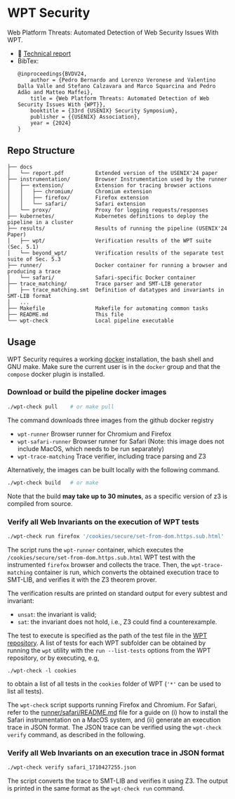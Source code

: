 # WPT Security

Web Platform Threats: Automated Detection of Web Security Issues With WPT.

- 📕 [Technical report](./docs/report.pdf)
- BibTex:
  ```
  @inproceedings{BVDV24,
      author = {Pedro Bernardo and Lorenzo Veronese and Valentino Dalla Valle and Stefano Calzavara and Marco Squarcina and Pedro Adão and Matteo Maffei},
      title = {Web Platform Threats: Automated Detection of Web Security Issues With {WPT}},
      booktitle = {33rd {USENIX} Security Symposium},
      publisher = {{USENIX} Association},
      year = {2024}
  }
  ```

## Repo Structure

```
├── docs
│   └── report.pdf          Extended version of the USENIX'24 paper
├── instrumentation/        Browser Instrumentation used by the runner
│   ├── extension/          Extension for tracing browser actions
│   │   ├── chromium/       Chromium extension
│   │   ├── firefox/        Firefox extension
│   │   └── safari/         Safari extension
│   └── proxy/              Proxy for logging requests/responses
├── kubernetes/             Kubernetes definitions to deploy the pipeline in a cluster
├── results/                Results of running the pipeline (USENIX'24 Paper)
│   ├── wpt/                Verification results of the WPT suite (Sec. 5.1)
│   └── beyond_wpt/         Verification results of the separate test suite of Sec. 5.3
├── runner/                 Docker container for running a browser and producing a trace
│   └── safari/             Safari-specific Docker container
├── trace_matching/         Trace parser and SMT-LIB generator
│   ├── trace_matching.smt  Definition of datatypes and invariants in SMT-LIB format
│   ...
├── Makefile                Makefile for automating common tasks
├── README.md               This file
└── wpt-check               Local pipeline executable
```

## Usage

WPT Security requires a working [docker](https://docker.io) installation, the bash shell and GNU make. Make sure the current user is in the `docker` group and that the `compose` docker plugin is installed.

### Download or build the pipeline docker images

```sh
./wpt-check pull    # or make pull
```

The command downloads three images from the github docker registry
- `wpt-runner` Browser runner for Chromium and Firefox
- `wpt-safari-runner` Browser runner for Safari (Note: this image does not include MacOS, which needs to be run separately)
- `wpt-trace-matching` Trace verifier, including trace parsing and Z3

Alternatively, the images can be built locally with the following command.

```sh
./wpt-check build   # or make
```

Note that the build **may take up to 30 minutes**, as a specific version of z3 is compiled from source.

### Verify all Web Invariants on the execution of WPT tests

```sh
./wpt-check run firefox '/cookies/secure/set-from-dom.https.sub.html'
```

The script runs the `wpt-runner` container, which executes the `/cookies/secure/set-from-dom.https.sub.html` WPT test with the instrumented `firefox` browser and collects the trace. Then, the `wpt-trace-matching` container is run, which converts the obtained execution trace to SMT-LIB, and verifies it with the Z3 theorem prover.

The verification results are printed on standard output for every subtest and invariant:
- `unsat`: the invariant is valid;
- `sat`: the invariant does not hold, i.e., Z3 could find a counterexample.

The test to execute is specified as the path of the test file in the [WPT repository](https://github.com/SecPriv/wpt/tree/wpt-security). A list of tests for each WPT subfolder can be obtained by running the `wpt` utility with the `run --list-tests` options from the WPT repository, or by executing, e.g,
```
./wpt-check -l cookies
```
to obtain a list of all tests in the `cookies` folder of WPT (`'*'` can be used to list all tests).

The `wpt-check` script supports running Firefox and Chromium. 
For Safari, refer to the [runner/safari/README.md](runner/safari/README.md) file for a guide on (i) how to install the Safari instrumentation on a MacOS system, and (ii) generate an execution trace in JSON format.
The JSON trace can be verified using the `wpt-check verify` command, as described in the following.

### Verify all Web Invariants on an execution trace in JSON format

```sh
./wpt-check verify safari_1710427255.json
```

The script converts the trace to SMT-LIB and verifies it using Z3.
The output is printed in the same format as the `wpt-check run` command.
